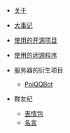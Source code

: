 * [关于](/)
* [大事记](timeline)
* [使用的开源项目](open_repo)
* [使用的闭源程序](close_soft)
* 服务器的衍生项目

   - [PoiQQBot](projects/PoiQQBot)

* 群友纪
  
  - [表情包](group/bqb)
  - [名言](group/saying)
